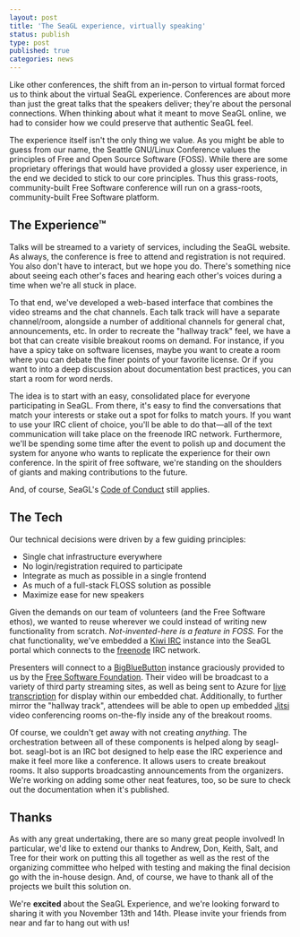 ```yaml
---
layout: post
title: 'The SeaGL experience, virtually speaking'
status: publish
type: post
published: true
categories: news
---
```


Like other conferences, the shift from an in-person to virtual format forced us to think about the virtual SeaGL experience.
Conferences are about more than just the great talks that the speakers deliver; they're about the personal connections.
When thinking about what it meant to move SeaGL online, we had to consider how we could preserve that authentic SeaGL feel.

The experience itself isn't the only thing we value.
As you might be able to guess from our name, the Seattle GNU/Linux Conference values the principles of Free and Open Source Software (FOSS).
While there are some proprietary offerings that would have provided a glossy user experience, in the end we decided to stick to our core principles.
Thus this grass-roots, community-built Free Software conference will run on a grass-roots, community-built Free Software platform.

## The Experience™

Talks will be streamed to a variety of services, including the SeaGL website.
As always, the conference is free to attend and registration is not required.
You also don't have to interact, but we hope you do.
There's something nice about seeing each other's faces and hearing each other's voices during a time when we're all stuck in place.

To that end, we've developed a web-based interface that combines the video streams and the chat channels.
Each talk track will have a separate channel/room, alongside a number of additional channels for general chat, announcements, etc.
In order to recreate the "hallway track" feel, we have a bot that can create visible breakout rooms on demand.
For instance, if you have a spicy take on software licenses, maybe you want to create a room where you can debate the finer points of your favorite license.
Or if you want to into a deep discussion about documentation best practices, you can start a room for word nerds.

The idea is to start with an easy, consolidated place for everyone participating in SeaGL.
From there, it's easy to find the conversations that match your interests or stake out a spot for folks to match yours.
If you want to use your IRC client of choice, you'll be able to do that—all of the text communication will take place on the freenode IRC network.
Furthermore, we'll be spending some time after the event to polish up and document the system for anyone who wants to replicate the experience for their own conference.
In the spirit of free software, we're standing on the shoulders of giants and making contributions to the future.

And, of course, SeaGL's [Code of Conduct](https://seagl.org/code_of_conduct) still applies.

## The Tech

Our technical decisions were driven by a few guiding principles:

- Single chat infrastructure everywhere
- No login/registration required to participate
- Integrate as much as possible in a single frontend
- As much of a full-stack FLOSS solution as possible
- Maximize ease for new speakers

Given the demands on our team of volunteers (and the Free Software ethos), we wanted to reuse wherever we could instead of writing new functionality from scratch.
_Not-invented-here is a feature in FOSS._
For the chat functionality, we've embedded a [Kiwi IRC](https://kiwiirc.com/) instance into the SeaGL portal which connects to the [freenode](https://freenode.net/) IRC network. 

Presenters will connect to a [BigBlueButton](https://bigbluebutton.org/) instance graciously provided to us by the [Free Software Foundation](https://www.fsf.org/).
Their video will be broadcast to a variety of third party streaming sites, as well as being sent to Azure for [live transcription](https://docs.microsoft.com/en-us/azure/media-services/latest/live-transcription) for display within our embedded chat.
Additionally, to further mirror the "hallway track", attendees will be able to open up embedded [Jitsi](https://jitsi.org/) video conferencing rooms on-the-fly inside any of the breakout rooms.

Of course, we couldn't get away with not creating _anything_.
The orchestration between all of these components is helped along by seagl-bot.
seagl-bot is an IRC bot designed to help ease the IRC experience and make it feel more like a conference.
It allows users to create breakout rooms.
It also supports broadcasting announcements from the organizers.
We're working on adding some other neat features, too, so be sure to check out the documentation when it's published.

## Thanks

As with any great undertaking, there are so many great people involved!
In particular, we'd like to extend our thanks to Andrew, Don, Keith, Salt, and Tree for their work on putting this all together as well as the rest of the organizing committee who helped with testing and making the final decision go with the in-house design.
And, of course, we have to thank all of the projects we built this solution on.

We're **excited** about the SeaGL Experience, and we're looking forward to sharing it with you November 13th and 14th.
Please invite your friends from near and far to hang out with us!
